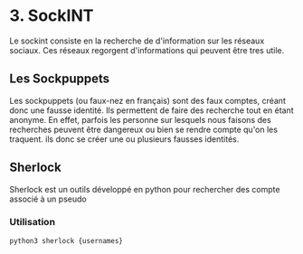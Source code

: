 # 3. SockINT

Le sockint consiste en la recherche de d'information sur les réseaux sociaux. Ces réseaux regorgent d'informations qui peuvent être tres utile.

## Les Sockpuppets

Les sockpuppets (ou faux-nez en français) sont des faux comptes, créant donc une fausse identité. Ils permettent de faire des recherche tout en étant anonyme. En effet, parfois les personne sur lesquels nous faisons des recherches peuvent être dangereux ou bien se rendre compte qu'on les traquent. ils donc se créer une ou plusieurs fausses identités.

## Sherlock

Sherlock est un outils développé en python pour rechercher des compte associé à un pseudo

### Utilisation
```bash
python3 sherlock {usernames}
```
